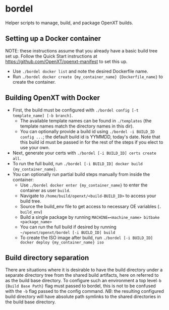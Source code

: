 # bordel

Helper scripts to manage, build, and package OpenXT builds.

## Setting up a Docker container

NOTE: these instructions assume that you already have a basic build tree set up.
Follow the Quick Start instructions at https://github.com/OpenXT/openxt-manifest
to set this up.

- Use `./bordel docker list` and note the desired Dockerfile name.
- Run `./bordel docker create {my_container_name} {Dockerfile_name}` to create the container.

## Building OpenXT with Docker

- First, the build must be configured with `./bordel config [-t template_name] [-b branch]`.
    * The available template names can be found in `./templates` (the template names match the
      directory names in this dir).
    * You can optionally provide a build id using `./bordel -i BUILD_ID config ...`; the default
      build id is YYMMDD, today's date. Note that this build id must be passed in for the rest
      of the steps if you elect to use your own.
- Next, generate your certs with `./bordel [-i BUILD_ID] certs create all`.
- To run the full build, run `./bordel [-i BUILD_ID] docker build {my_container_name}`.
- You can optionally run partial build steps manually from inside the container:
    * Use `./bordel docker enter {my_container_name}` to enter the container as user `build`.
    * Navigate to `/home/build/openxt/<build-BUILD_ID>` to access your build tree.
    * Source the build_env file to get access to necessary OE variables (`. build_env`)
    * Build a single package by running `MACHINE=<machine_name> bitbake <package_name>`
    * You can run the full build if desired by running `~/openxt/openxt/bordel [-i BUILD_ID] build`
  - To create the ISO image after build, run `./bordel [-i BUILD_ID] docker deploy {my_container_name} iso`

## Build directory separation

There are situations where it is desirable to have the build directory under a separate directory
tree from the shared build artifacts, here on referred to as the build base directory. To configure
such an environment a top level`-b {Build Base Path}` flag must passed to bordel, this is not to be confused with the `-b` flag
passed to the config command. *NB*: the resulting configured build directory will have absolute path
symlinks to the shared directories in the build base directory.

